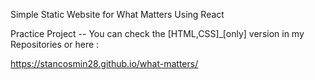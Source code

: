 Simple Static Website for What Matters Using React

Practice Project -- You can check the [HTML,CSS]\_[only] version in my Repositories or here :

https://stancosmin28.github.io/what-matters/
